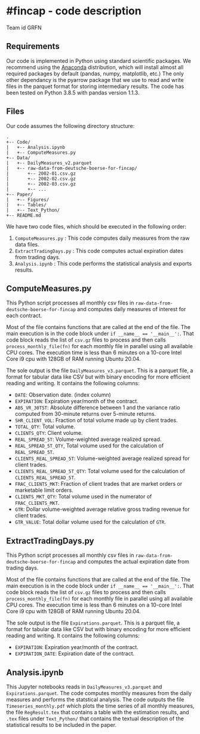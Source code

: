 # #fincap - code description
Team id GRFN

## Requirements

Our code is implemented in Python using standard scientific packages.
We recommend using the [Anaconda](https://www.anaconda.com/) distribution, which will install almost all required packages by default (pandas, numpy, matplotlib, etc.) The only other dependancy is the pyarrow package that we use to read and write files in the parquet format for storing intermediary results. The code has been tested on Python 3.8.5 with pandas version 1.1.3.

## Files

Our code assumes the following directory structure:
```
.
+-- Code/
|   +-- Analysis.ipynb
|   +-- ComputeMeasures.py
+-- Data/
|   +-- DailyMeasures_v2.parquet
|   +-- raw-data-from-deutsche-boerse-for-fincap/
|       +-- 2002-01.csv.gz
|       +-- 2002-02.csv.gz
|       +-- 2002-03.csv.gz
|       +-- ...
+-- Paper/
|   +-- Figures/
|   +-- Tables/
|   +-- Text_Python/
+-- README.md
```

We have two code files, which should be executed in the following order:

1. `ComputeMeasures.py` : This code computes daily measures from the raw data files.
1. `ExtractTradingDays.py` : This code computes actual expiration dates from trading days.
2. `Analysis.ipynb` : This code performs the statistical analysis and exports results.

## ComputeMeasures.py

This Python script processes all monthly csv files in `raw-data-from-deutsche-boerse-for-fincap` and computes daily measures of interest for each contract.

Most of the file contains functions that are called at the end of the file. The main execution is in the code block
under `if __name__ == '__main__':`. That code block reads the list of `csv.gz` files to process and then calls `process_monthly_file(fn)` for each monthly file in parallel using all available CPU cores. The execution time is less than 6 minutes on a 10-core Intel Core i9 cpu with 128GB of RAM running Ubuntu 20.04.

The sole output is the file `DailyMeasures_v3.parquet`. This is a parquet file, a format for tabular data like CSV but with binary encoding for more efficient reading and writing. It contains the following columns:

- `DATE`: Observation date. (index column)
- `EXPIRATION`: Expiration year/month  of the contract.
- `ABS_VR_30T5T`: Absolute difference between 1 and the variance ratio computed from 30-minute returns over 5-minute returns.
- `SHR_CLIENT_VOL`: Fraction of total volume made up by client trades. 
- `TOTAL_QTY`: Total volume.
- `CLIENTS_QTY`: Client volume.
- `REAL_SPREAD_5T`: Volume-weighted average realized spread.
- `REAL_SPREAD_5T_QTY`, Total volume used for the calculation of `REAL_SPREAD_5T`.
- `CLIENTS_REAL_SPREAD_5T`: Volume-weighted average realized spread for client trades.
- `CLIENTS_REAL_SPREAD_5T_QTY`: Total volume used for the calculation of `CLIENTS_REAL_SPREAD_5T`.
- `FRAC_CLIENTS_MKT`: Fraction of client trades that are market orders or marketable limit orders.
- `CLIENTS_MKT_QTY`: Total volume used in the numerator of `FRAC_CLIENTS_MKT`.
- `GTR`: Dollar volume-weighted average relative gross trading revenue for client trades.
- `GTR_VALUE`: Total dollar volume used for the calculation of `GTR`.

## ExtractTradingDays.py

This Python script processes all monthly csv files in `raw-data-from-deutsche-boerse-for-fincap` and computes the actual expiration date from
trading days.

Most of the file contains functions that are called at the end of the file. The main execution is in the code block
under `if __name__ == '__main__':`. That code block reads the list of `csv.gz` files to process and then calls `process_monthly_file(fn)` for each monthly file in parallel using all available CPU cores. The execution time is less than 6 minutes on a 10-core Intel Core i9 cpu with 128GB of RAM running Ubuntu 20.04.

The sole output is the file `Expirations.parquet`. This is a parquet file, a format for tabular data like CSV but with binary encoding for more efficient reading and writing. It contains the following columns:

- `EXPIRATION`: Expiration year/month of the contract.
- `EXPIRATION_DATE`: Expiration date of the contract.

## Analysis.ipynb

This Jupyter notebooks reads in `DailyMeasures_v3.parquet` and `Expirations.parquet`. The code computes monthly measures from the daily measures and performs the statstical analysis.
The code outputs the file `Timeseries_monthly.pdf` which plots the time series of all monthly measures, the file `RegResult.tex` that contains a table with the estimation results, and `.tex` files under `Text_Python/` that contains the textual description of the statistical results to be included in the paper.
